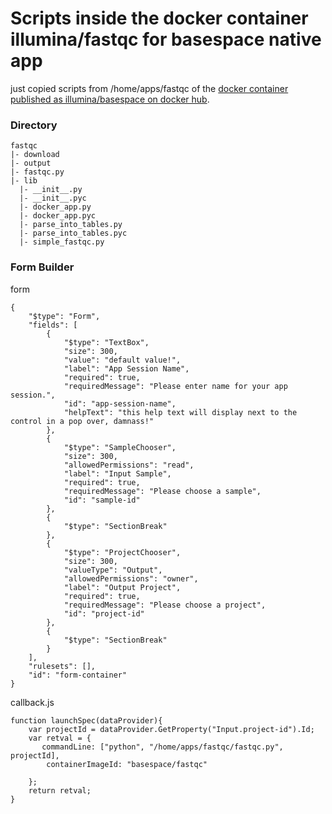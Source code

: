 Scripts inside the docker container illumina/fastqc for basespace native app
===============

just copied scripts from /home/apps/fastqc of the [docker container published as illumina/basespace on docker hub](https://registry.hub.docker.com/u/basespace/fastqc/).

### Directory

```
fastqc
|- download
|- output
|- fastqc.py
|- lib
  |- __init__.py
  |- __init__.pyc
  |- docker_app.py
  |- docker_app.pyc
  |- parse_into_tables.py
  |- parse_into_tables.pyc
  |- simple_fastqc.py
```

### Form Builder

form

```
{
    "$type": "Form",
    "fields": [
        {
            "$type": "TextBox",
            "size": 300,
        	"value": "default value!",
        	"label": "App Session Name",
        	"required": true,
        	"requiredMessage": "Please enter name for your app session.",
        	"id": "app-session-name",
        	"helpText": "this help text will display next to the control in a pop over, damnass!"
        },
        {
            "$type": "SampleChooser",  
            "size": 300, 
            "allowedPermissions": "read", 
            "label": "Input Sample",
            "required": true,
            "requiredMessage": "Please choose a sample",
            "id": "sample-id"           
        },
        {
            "$type": "SectionBreak"
        },
        {
            "$type": "ProjectChooser",
            "size": 300,
            "valueType": "Output",
            "allowedPermissions": "owner",
            "label": "Output Project",
            "required": true,
            "requiredMessage": "Please choose a project",
            "id": "project-id"
        },
        {
            "$type": "SectionBreak"
        }
    ],
    "rulesets": [],
    "id": "form-container"
}
```

callback.js

```
function launchSpec(dataProvider){
    var projectId = dataProvider.GetProperty("Input.project-id").Id;
    var retval = { 
       commandLine: ["python", "/home/apps/fastqc/fastqc.py", projectId],
        containerImageId: "basespace/fastqc"
    
    };
    return retval;     
}
```

